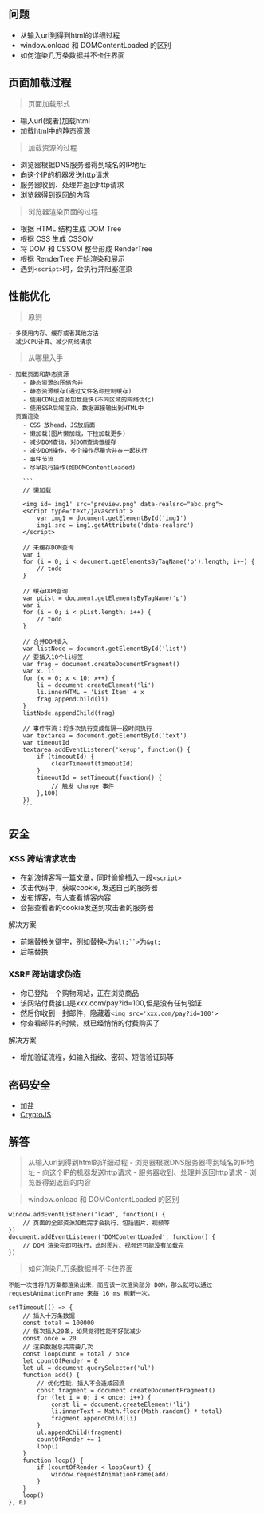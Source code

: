 ## 问题

- 从输入url到得到html的详细过程
- window.onload 和 DOMContentLoaded 的区别
- 如何渲染几万条数据并不卡住界面

## 页面加载过程

> 页面加载形式

- 输入url(或者)加载html
- 加载html中的静态资源

> 加载资源的过程

- 浏览器根据DNS服务器得到域名的IP地址
- 向这个IP的机器发送http请求
- 服务器收到、处理并返回http请求
- 浏览器得到返回的内容

> 浏览器渲染页面的过程

- 根据 HTML 结构生成 DOM Tree
- 根据 CSS 生成 CSSOM
- 将 DOM 和 CSSOM 整合形成 RenderTree
- 根据 RenderTree 开始渲染和展示
- 遇到`<script>`时，会执行并阻塞渲染

## 性能优化

> 原则

	- 多使用内存、缓存或者其他方法
	- 减少CPU计算、减少网络请求

> 从哪里入手

	- 加载页面和静态资源
		- 静态资源的压缩合并
		- 静态资源缓存(通过文件名称控制缓存)
		- 使用CDN让资源加载更快(不同区域的网络优化)
		- 使用SSR后端渲染，数据直接输出到HTML中
	- 页面渲染
		- CSS 放head，JS放后面
		- 懒加载(图片懒加载，下拉加载更多)
		- 减少DOM查询，对DOM查询做缓存
		- 减少DOM操作，多个操作尽量合并在一起执行
		- 事件节流
		- 尽早执行操作(如DOMContentLoaded)

		```
		// 懒加载

		<img id='img1' src="preview.png" data-realsrc="abc.png">
		<script type='text/javascript'>
			var img1 = document.getElementById('img1')
			img1.src = img1.getAttribute('data-realsrc')
		</script>

		// 未缓存DOM查询
		var i
		for (i = 0; i < document.getElementsByTagName('p').length; i++) {
			// todo
		}	

		// 缓存DOM查询
		var pList = document.getElementsByTagName('p')
		var i
		for (i = 0; i < pList.length; i++) {
			// todo
		}

		// 合并DOM插入
		var listNode = document.getElementById('list')
		// 要插入10个li标签
		var frag = document.createDocumentFragment()
		var x. li
		for (x = 0; x < 10; x++) {
			li = document.createElement('li')
			li.innerHTML = 'List Item' + x
			frag.appendChild(li)
		}
		listNode.appendChild(frag)

		// 事件节流：将多次执行变成每隔一段时间执行
		var textarea = document.getElementById('text')
		var timeoutId
		textarea.addEventListener('keyup', function() {
			if (timeoutId) {
				clearTimeout(timeoutId)
			}
			timeoutId = setTimeout(function() {
				// 触发 change 事件
			},100)
		})
		```


## 安全

### XSS 跨站请求攻击

- 在新浪博客写一篇文章，同时偷偷插入一段`<script>`
- 攻击代码中，获取cookie, 发送自己的服务器
- 发布博客，有人查看博客内容
- 会把查看者的cookie发送到攻击者的服务器

解决方案
- 前端替换关键字，例如替换`<`为`&lt;``>`为`&gt;`
- 后端替换

### XSRF 跨站请求伪造

- 你已登陆一个购物网站，正在浏览商品
- 该网站付费接口是xxx.com/pay?id=100,但是没有任何验证
- 然后你收到一封邮件，隐藏着`<img src='xxx.com/pay?id=100'>`
- 你查看邮件的时候，就已经悄悄的付费购买了

解决方案
- 增加验证流程，如输入指纹、密码、短信验证码等

## 密码安全

- 加盐
- [CryptoJS](https://github.com/sytelus/CryptoJS)

## 解答

> 从输入url到得到html的详细过程
	- 浏览器根据DNS服务器得到域名的IP地址
	- 向这个IP的机器发送http请求
	- 服务器收到、处理并返回http请求
	- 浏览器得到返回的内容


> window.onload 和 DOMContentLoaded 的区别

	window.addEventListener('load', function() {
		// 页面的全部资源加载完才会执行，包括图片、视频等
	})
	document.addEventListener('DOMContentLoaded', function() {
		// DOM 渲染完即可执行，此时图片、视频还可能没有加载完
	})


> 如何渲染几万条数据并不卡住界面

	不能一次性将几万条都渲染出来，而应该一次渲染部分 DOM，那么就可以通过 requestAnimationFrame 来每 16 ms 刷新一次。

```
setTimeout(() => {
	// 插入十万条数据
	const total = 100000
	// 每次插入20条，如果觉得性能不好就减少
	const once = 20
	// 渲染数据总共需要几次
	const loopCount = total / once
	let countOfRender = 0
	let ul = document.querySelector('ul')
	function add() {
		// 优化性能，插入不会造成回流
		const fragment = document.createDocumentFragment()
		for (let i = 0; i < once; i++) {
			const li = document.createElement('li')
			li.innerText = Math.floor(Math.random() * total)
			fragment.appendChild(li)
		}
		ul.appendChild(fragment)
		countOfRender += 1
		loop()
	}
	function loop() {
		if (countOfRender < loopCount) {
			window.requestAnimationFrame(add)
		}
	}
	loop()
}, 0)

```























